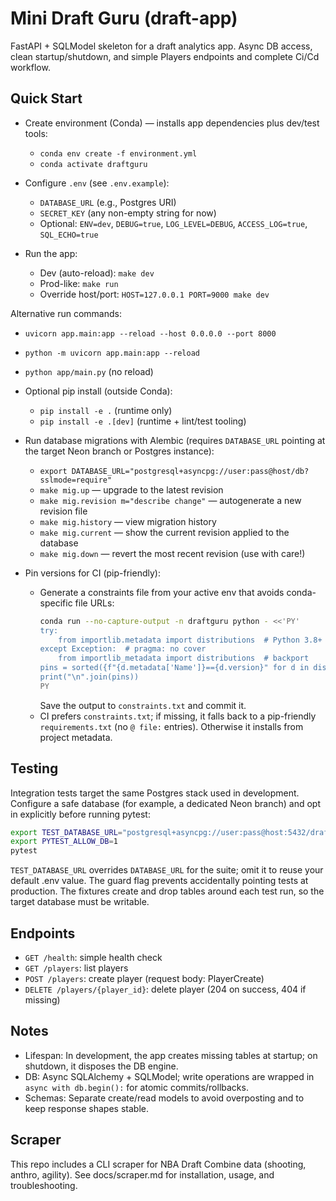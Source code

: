 # Mini Draft Guru (draft-app)

FastAPI + SQLModel skeleton for a draft analytics app. Async DB access, clean startup/shutdown, and simple Players endpoints and complete Ci/Cd workflow.

## Quick Start

- Create environment (Conda) — installs app dependencies plus dev/test tools:
  - `conda env create -f environment.yml`
  - `conda activate draftguru`

- Configure `.env` (see `.env.example`):
  - `DATABASE_URL` (e.g., Postgres URI)
  - `SECRET_KEY` (any non-empty string for now)
  - Optional: `ENV=dev`, `DEBUG=true`, `LOG_LEVEL=DEBUG`, `ACCESS_LOG=true`, `SQL_ECHO=true`

- Run the app:
  - Dev (auto-reload): `make dev`
  - Prod-like: `make run`
  - Override host/port: `HOST=127.0.0.1 PORT=9000 make dev`

Alternative run commands:
- `uvicorn app.main:app --reload --host 0.0.0.0 --port 8000`
- `python -m uvicorn app.main:app --reload`
- `python app/main.py` (no reload)
- Optional pip install (outside Conda):
  - `pip install -e .` (runtime only)
  - `pip install -e .[dev]` (runtime + lint/test tooling)

- Run database migrations with Alembic (requires `DATABASE_URL` pointing at the target Neon branch or Postgres instance):
  - `export DATABASE_URL="postgresql+asyncpg://user:pass@host/db?sslmode=require"`
  - `make mig.up` — upgrade to the latest revision
  - `make mig.revision m="describe change"` — autogenerate a new revision file
  - `make mig.history` — view migration history
  - `make mig.current` — show the current revision applied to the database
  - `make mig.down` — revert the most recent revision (use with care!)

- Pin versions for CI (pip-friendly):
  - Generate a constraints file from your active env that avoids conda-specific file URLs:
    ```bash
    conda run --no-capture-output -n draftguru python - <<'PY'
    try:
        from importlib.metadata import distributions  # Python 3.8+
    except Exception:  # pragma: no cover
        from importlib_metadata import distributions  # backport
    pins = sorted({f"{d.metadata['Name']}=={d.version}" for d in distributions() if d.metadata.get('Name')})
    print("\n".join(pins))
    PY
    ```
    Save the output to `constraints.txt` and commit it.
  - CI prefers `constraints.txt`; if missing, it falls back to a pip-friendly `requirements.txt` (no `@ file:` entries). Otherwise it installs from project metadata.

## Testing

Integration tests target the same Postgres stack used in development. Configure a safe database (for example, a dedicated Neon branch) and opt in explicitly before running pytest:

```bash
export TEST_DATABASE_URL="postgresql+asyncpg://user:pass@host:5432/draftguru_test"
export PYTEST_ALLOW_DB=1
pytest
```

`TEST_DATABASE_URL` overrides `DATABASE_URL` for the suite; omit it to reuse your default .env value. The guard flag prevents accidentally pointing tests at production. The fixtures create and drop tables around each test run, so the target database must be writable.

## Endpoints

- `GET /health`: simple health check
- `GET /players`: list players
- `POST /players`: create player (request body: PlayerCreate)
- `DELETE /players/{player_id}`: delete player (204 on success, 404 if missing)

## Notes

- Lifespan: In development, the app creates missing tables at startup; on shutdown, it disposes the DB engine.
- DB: Async SQLAlchemy + SQLModel; write operations are wrapped in `async with db.begin():` for atomic commits/rollbacks.
- Schemas: Separate create/read models to avoid overposting and to keep response shapes stable.

## Scraper

This repo includes a CLI scraper for NBA Draft Combine data (shooting, anthro, agility). See docs/scraper.md for installation, usage, and troubleshooting.
